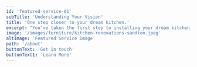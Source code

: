 ```yaml
---
id: 'featured-service-01'
subTitle: 'Understanding Your Vision'
title: 'One step closer to your dream kitchen.'
excerpt: "You’ve taken the first step to installing your dream kitchen,and cupboards. We are your kicthen renovation partner and we are here to assit you with your vision.Our design consultant will complete a needs analysis and will then suggest the most appropriate kitchen design, appliances, accessories and materials that will best suit you. The more information you give at this stage, the closer the initial design will be to what you really want. Designing parts of your kitchen is not just about the cupboards and appliances, it’s about the people who use it.Only by understanding you better can we create a kitchen which will allow you to express yourself in whichever way you choose. From design to installation, you can rest assured that your experience with Elengency Interiors will be second to none.We can change the style of your kitchen however you like.We understand that everyone’s needs and wants are different, and that’s why we offer a free consultation to discuss your specific requirements and provide you with a detailed quote. There is no obligation to proceed with our services, but we’re confident that you’ll be impressed with what we offer. "
image: '/images/furniture/kitchen-renovations-sandton.jpeg'
altImage: 'Featured Service Image'
path: '/about'
buttonText: 'Get in touch'
buttonText1: 'Learn More'
---
```

